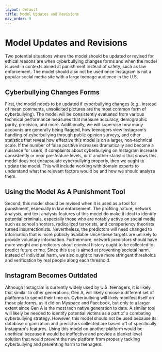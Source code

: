 ```yaml
---
layout: default
title: Model Updates and Revisions 
nav_order: 9
---
```

# Model Updates and Revisions 

Two potential situations where the model should be updated or revised for ethical reasons are when cyberbullying changes forms and when the model is used in contexts aimed at punishment instead of safety, such as law enforcement. The model should also not be used once Instagram is not a popular social media site with a large teenage audience in the U.S. 

## Cyberbullying Changes Forms 
First, the model needs to be updated if cyberbullying changes (e.g., instead of mean comments, unsolicited pictures are the most common form of cyberbullying). The model will be consistently evaluated from various technical performance measures that measure accuracy, demographic parity, precision, and more. Additionally, we will supervise how many accounts are generally being flagged, how teenagers view Instagram’s handling of cyberbullying through public opinion surveys, and other statistics that reveal how effective this model is on a larger, non-technical scale. If the number of false positive increases dramatically and become a nuisance for users, if complaints about cyberbullying on Instagram increase consistently or near pre-feature levels, or if another statistic that shows this model does not encapsulate cyberbullying properly, then we ought to update the model. This will include working with domain experts to understand what the relevant factors would be and how we should analyze them. 

## Using the Model As A Punishment Tool
Second, this model should be revised when it is used as a tool for punishment, especially in law enforcement. The profiling nature, network analysis, and text analysis features of this model do make it ideal to identify potential criminals, especially those who are notably active on social media such as school shooters, radicalized terrorists, and consperiency theorists turned insurrectionists. Nevertheless, the predictors will need changed to information that is more publicly available since these targets are unlikely to provide voluntary information. Furthermore, network predictors should have more weight and predictors about criminal history ought to be collected to predict future crime. Since this use is aimed at preventing societal harm, instead of individual harm, we also ought to have more stringent thresholds and verification by real people along each threshold. 

## Instagram Becomes Outdated
Although Instagram is currently widely used by U.S. teenagers, it is likely that similar to other generations, Gen A, will likely choose a different set of platforms to spend their time on. Cyberbullying will likely manifest itself on those platforms, as it did on Myspace and Facebook, but only to a larger extent since Gen A is the most tech native generation to date. A similar tool will likely be needed to identify potential victims as a part of a combating cyberbullying strategy. However, this model should not be used because its database organization and predictors collected are based off of specifically Instagram's features. Using this model on another platform would be unethical because it would be ineffective and provide a blanket level solution that would prevent the new platform from properly tackling cyberbullying and preventing harm to teenagers. 

